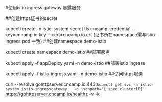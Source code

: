 #使用istio ingress gateway 暴露服务


##创建https证书的secret

kubectl create -n istio-system secret tls cncamp-credential --key=cncamp.io.key --cert=cncamp.io.crt (证书所在namespace需与istio-ingress pod 一致)
##创建namespace demo-istio

kubectl create namespace demo-istio
##部署服务

kubectl apply -f appDeploy.yaml -n demo-istio
##部署istio ingress

kubectl apply -f istio-ingress.yaml -n demo-istio
##访问https服务

curl --resolve gohttpserver.cncamp.io:443:`kubectl get svc -n istio-system istio-ingressgateway   -o jsonpath='{.spec.clusterIP}'`   https://gohttpserver.cncamp.io/healthz -v -k
